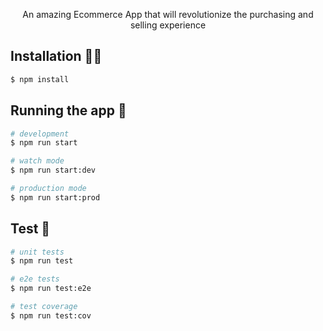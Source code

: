 <p align="center">An amazing Ecommerce App that will revolutionize the purchasing and selling experience <p align="center">

## Installation 👨‍💻

```bash
$ npm install
```

## Running the app 🚀

```bash
# development
$ npm run start

# watch mode
$ npm run start:dev

# production mode
$ npm run start:prod
```

## Test 🧪

```bash
# unit tests
$ npm run test

# e2e tests
$ npm run test:e2e

# test coverage
$ npm run test:cov
```
